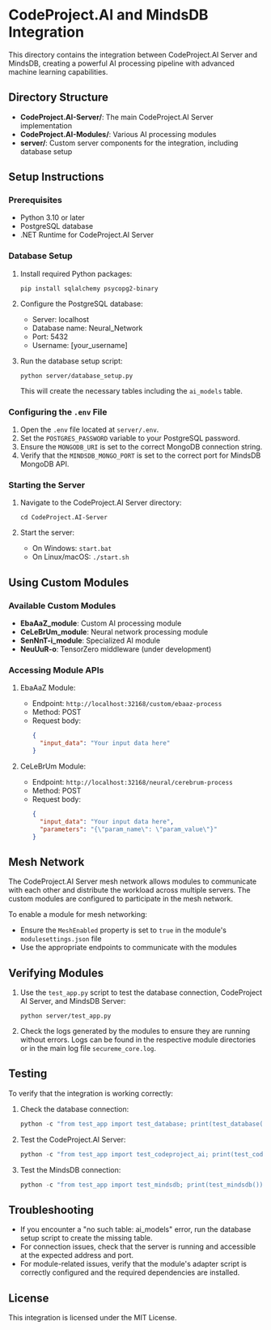 # CodeProject.AI and MindsDB Integration

This directory contains the integration between CodeProject.AI Server and MindsDB, creating a powerful AI processing pipeline with advanced machine learning capabilities.

## Directory Structure

- **CodeProject.AI-Server/**: The main CodeProject.AI Server implementation
- **CodeProject.AI-Modules/**: Various AI processing modules
- **server/**: Custom server components for the integration, including database setup

## Setup Instructions

### Prerequisites

- Python 3.10 or later
- PostgreSQL database
- .NET Runtime for CodeProject.AI Server

### Database Setup

1. Install required Python packages:
   ```
   pip install sqlalchemy psycopg2-binary
   ```

2. Configure the PostgreSQL database:
   - Server: localhost
   - Database name: Neural_Network
   - Port: 5432
   - Username: [your_username]

3. Run the database setup script:
   ```
   python server/database_setup.py
   ```
   This will create the necessary tables including the `ai_models` table.

### Configuring the `.env` File

1. Open the `.env` file located at `server/.env`.
2. Set the `POSTGRES_PASSWORD` variable to your PostgreSQL password.
3. Ensure the `MONGODB_URI` is set to the correct MongoDB connection string.
4. Verify that the `MINDSDB_MONGO_PORT` is set to the correct port for MindsDB MongoDB API.

### Starting the Server

1. Navigate to the CodeProject.AI Server directory:
   ```
   cd CodeProject.AI-Server
   ```

2. Start the server:
   - On Windows: `start.bat`
   - On Linux/macOS: `./start.sh`

## Using Custom Modules

### Available Custom Modules

- **EbaAaZ_module**: Custom AI processing module
- **CeLeBrUm_module**: Neural network processing module
- **SenNnT-i_module**: Specialized AI module
- **NeuUuR-o**: TensorZero middleware (under development)

### Accessing Module APIs

1. EbaAaZ Module:
   - Endpoint: `http://localhost:32168/custom/ebaaz-process`
   - Method: POST
   - Request body:
     ```json
     {
       "input_data": "Your input data here"
     }
     ```

2. CeLeBrUm Module:
   - Endpoint: `http://localhost:32168/neural/cerebrum-process`
   - Method: POST
   - Request body:
     ```json
     {
       "input_data": "Your input data here",
       "parameters": "{\"param_name\": \"param_value\"}"
     }
     ```

## Mesh Network

The CodeProject.AI Server mesh network allows modules to communicate with each other and distribute the workload across multiple servers. The custom modules are configured to participate in the mesh network.

To enable a module for mesh networking:
- Ensure the `MeshEnabled` property is set to `true` in the module's `modulesettings.json` file
- Use the appropriate endpoints to communicate with the modules

## Verifying Modules

1. Use the `test_app.py` script to test the database connection, CodeProject AI Server, and MindsDB Server:
   ```
   python server/test_app.py
   ```

2. Check the logs generated by the modules to ensure they are running without errors. Logs can be found in the respective module directories or in the main log file `secureme_core.log`.

## Testing

To verify that the integration is working correctly:

1. Check the database connection:
   ```python
   python -c "from test_app import test_database; print(test_database())"
   ```

2. Test the CodeProject.AI Server:
   ```python
   python -c "from test_app import test_codeproject_ai; print(test_codeproject_ai())"
   ```

3. Test the MindsDB connection:
   ```python
   python -c "from test_app import test_mindsdb; print(test_mindsdb())"
   ```

## Troubleshooting

- If you encounter a "no such table: ai_models" error, run the database setup script to create the missing table.
- For connection issues, check that the server is running and accessible at the expected address and port.
- For module-related issues, verify that the module's adapter script is correctly configured and the required dependencies are installed.

## License

This integration is licensed under the MIT License.
